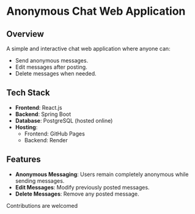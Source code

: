 # Anonymous Chat Web Application

## Overview
A simple and interactive chat web application where anyone can:
- Send anonymous messages.
- Edit messages after posting.
- Delete messages when needed.

## Tech Stack
- **Frontend**: React.js
- **Backend**: Spring Boot
- **Database**: PostgreSQL (hosted online)
- **Hosting**:
  - Frontend: GitHub Pages
  - Backend: Render

## Features
- **Anonymous Messaging**: Users remain completely anonymous while sending messages.
- **Edit Messages**: Modify previously posted messages.
- **Delete Messages**: Remove any posted message.

Contributions are welcomed
